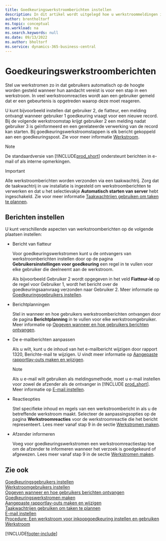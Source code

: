 ```yaml
---
title: Goedkeuringswerkstroomberichten instellen
description: In dit artikel wordt uitgelegd hoe u werkstroommeldingen instelt om een gebruiker te waarschuwen dat er een gebeurtenis is opgetreden waarop hij of zij moet reageren; een werkstroomreactie is vereist.
author: brentholtorf
ms.topic: conceptual
ms.workload: na
ms.search.keywords: null
ms.date: 09/13/2022
ms.author: bholtorf
ms.service: dynamics-365-business-central
---
```

# Goedkeuringswerkstroomberichten

Stel uw werkstromen zo in dat gebruikers automatisch op de hoogte worden gesteld wanneer hun aandacht vereist is voor een stap in een werkstroom. In veel werkstroomreacties wordt aan een gebruiker gemeld dat er een gebeurtenis is opgetreden waarop deze moet reageren.

U kunt bijvoorbeeld instellen dat gebruiker 2, de fiatteur, een melding ontvangt wanneer gebruiker 1 goedkeuring vraagt voor een nieuwe record. Bij de volgende werkstroomstap krijgt gebruiker 2 een melding nadat gebruiker 3 is geïnformeerd en een gerelateerde verwerking van de record kan starten. Bij goedkeuringswerkstroomstappen is elk bericht gekoppeld aan een goedkeuringspost. Zie voor meer informatie [Werkstroom](across-workflow.md).  

> [!NOTE]  
> De standaardversie van [!INCLUDE[prod_short](includes/prod_short.md)] ondersteunt berichten in e-mail of als interne opmerkingen.  

> [!IMPORTANT]  
> Alle werkstroomberichten worden verzonden via een taakwachtrij. Zorg dat de taakwachtrij in uw installatie is ingesteld om werkstroomberichten te verwerken en dat u het selectievakje **Automatisch starten van server** hebt ingeschakeld. Zie voor meer informatie [Taakwachtrijen gebruiken om taken te plannen](admin-job-queues-schedule-tasks.md).

## Berichten instellen

U kunt verschillende aspecten van werkstroomberichten op de volgende plaatsen instellen:  

* Bericht van fiatteur

  Voor goedkeuringswerkstromen kunt u de ontvangers van werkstroomberichten instellen door op de pagina **Gebruikersinstellingen voor goedkeuring** een regel in te vullen voor elke gebruiker die deelneemt aan de werkstroom.  

  Als bijvoorbeeld Gebruiker 2 wordt opgegeven in het veld **Fiatteur-id** op de regel voor Gebruiker 1, wordt het bericht over de goedkeuringsaanvraag verzonden naar Gebruiker 2. Meer informatie op [Goedkeuringsgebruikers instellen](across-how-to-set-up-approval-users.md). 
  
* Berichtplanningen

  Stel in wanneer en hoe gebruikers werkstroomberichten ontvangen door de pagina **Berichtplanning** in te vullen voor elke werkstroomgebruiker. Meer informatie op [Opgeven wanneer en hoe gebruikers berichten ontvangen](across-how-to-specify-when-and-how-to-receive-notifications.md). 
  
* De e-mailberichten aanpassen

  Als u wilt, kunt u de inhoud van het e-mailbericht wijzigen door rapport 1320, Berichte-mail te wijzigen. U vindt meer informatie op [Aangepaste rapportlay-outs maken en wijzigen](ui-how-create-custom-report-layout.md).  

  > [!NOTE]
  > Als u e-mail wilt gebruiken als meldingsmethode, moet u e-mail instellen voor zowel de afzender als de ontvanger in [!INCLUDE [prod_short](includes/prod_short.md)]. Meer informatie op [E-mail instellen](admin-how-setup-email.md).
  
* Reactieopties

  Stel specifieke inhoud en regels van een werkstroombericht in als u de betreffende werkstroom maakt. Selecteer de aanpassingsopties op de pagina **Werkstroomreacties** voor de werkstroomreactie die het bericht representeert. Lees meer vanaf stap 9 in de sectie [Werkstromen maken](across-how-to-create-workflows.md#to-create-a-workflow). 
  
* Afzender informeren

  Voeg voor goedkeuringswerkstromen een werkstroomreactiestap toe om de afzender te informeren wanneer het verzoek is goedgekeurd of afgewezen. Lees meer vanaf stap 9 in de sectie [Werkstromen maken](across-how-to-create-workflows.md#to-create-a-workflow).   

## Zie ook

[Goedkeuringsgebruikers instellen](across-how-to-set-up-approval-users.md)  
[Werkstroomgebruikers instellen](across-how-to-set-up-workflow-users.md)  
[Opgeven wanneer en hoe gebruikers berichten ontvangen](across-how-to-specify-when-and-how-to-receive-notifications.md)  
[Goedkeuringswerkstromen maken](across-how-to-create-workflows.md)  
[Aangepaste rapportlay-outs maken en wijzigen](ui-how-create-custom-report-layout.md)  
[Taakwachtrijen gebruiken om taken te plannen](admin-job-queues-schedule-tasks.md)  
[E-mail instellen](admin-how-setup-email.md)  
[Procedure: Een werkstroom voor inkoopgoedkeuring instellen en gebruiken](walkthrough-setting-up-and-using-a-purchase-approval-workflow.md)  
[Werkstroom](across-workflow.md)  

[!INCLUDE[footer-include](includes/footer-banner.md)]
